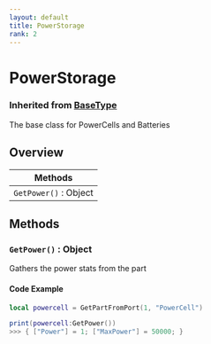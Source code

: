 ```yaml
---
layout: default
title: PowerStorage
rank: 2
---
```


# PowerStorage
### Inherited from [BaseType](https://realbongochongo.github.io/cosmicjunk.lua/docs/types/base/basetype)

The base class for PowerCells and Batteries

## Overview

| Methods               |
| --------------------- |
| `GetPower()` : Object |

## Methods

### `GetPower()` : Object

Gathers the power stats from the part

#### Code Example

```lua
local powercell = GetPartFromPort(1, "PowerCell")

print(powercell:GetPower())
>>> { ["Power"] = 1; ["MaxPower"] = 50000; }
```